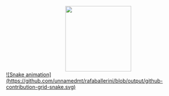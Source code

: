 <div align="center">
  <a href="https://github.com/unnamedmt">
  <img height="180em" src="https://github-readme-stats.vercel.app/api?username=unnamedmt&show_icons=true&theme=dark&include_all_commits=true&count_private=true"/>
</div>
  ![Snake animation](https://github.com/unnamedmt/rafaballerini/blob/output/github-contribution-grid-snake.svg)
